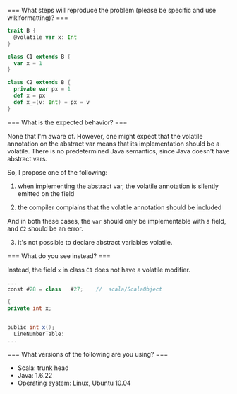 === What steps will reproduce the problem (please be specific and use wikiformatting)? ===
```scala
trait B {
  @volatile var x: Int
}

class C1 extends B {
  var x = 1
}

class C2 extends B {
  private var px = 1
  def x = px
  def x_=(v: Int) = px = v
}
```


=== What is the expected behavior? ===

None that I'm aware of. However, one might expect that the volatile annotation on the abstract var means that its implementation should be a volatile. There is no predetermined Java semantics, since Java doesn't have abstract vars.

So, I propose one of the following:

1) when implementing the abstract var, the volatile annotation is silently emitted on the field

2) the compiler complains that the volatile annotation should be included

And in both these cases, the `var` should only be implementable with a field, and `C2` should be an error.

3) it's not possible to declare abstract variables volatile.

=== What do you see instead? ===

Instead, the field `x` in class `C1` does not have a volatile modifier.

```scala
...
const #28 = class	#27;	//  scala/ScalaObject

{
private int x;


public int x();
  LineNumberTable: 
...
```

=== What versions of the following are you using? ===
  - Scala: trunk head
  - Java: 1.6.22
  - Operating system: Linux, Ubuntu 10.04
